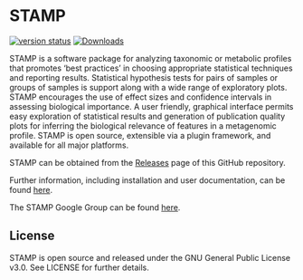 # STAMP

[![version status](https://img.shields.io/pypi/v/stamp.svg)](https://pypi.python.org/pypi/stamp)
[![Downloads](https://pepy.tech/badge/stamp/month)](https://pepy.tech/project/stamp)

STAMP is a software package for analyzing taxonomic or metabolic profiles that promotes ‘best practices’ in choosing appropriate statistical techniques and reporting results. Statistical hypothesis tests for pairs of samples or groups of samples is support along with a wide range of exploratory plots. STAMP encourages the use of effect sizes and confidence intervals in assessing biological importance. A user friendly, graphical interface permits easy exploration of statistical results and generation of publication quality plots for inferring the biological relevance of features in a metagenomic profile. STAMP is open source, extensible via a plugin framework, and available for all major platforms.

STAMP can be obtained from the [Releases](https://github.com/dparks1134/STAMP/releases) page of this GitHub repository.

Further information, including installation and user documentation, can be found [here](https://beikolab.cs.dal.ca/software/STAMP).

The STAMP Google Group can be found [here](https://groups.google.com/forum/?hl=en#!forum/stamp_help).

## License

STAMP is open source and released under the GNU General Public License v3.0. See LICENSE for further details.
